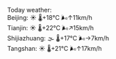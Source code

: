 Today weather:  
Beijing: ☀️   🌡️+18°C 🌬️↑11km/h  
Tianjin: ☀️   🌡️+22°C 🌬️↗15km/h  
Shijiazhuang: 🌫  🌡️+17°C 🌬️→7km/h  
Tangshan: ☀️   🌡️+21°C 🌬️↑17km/h  
